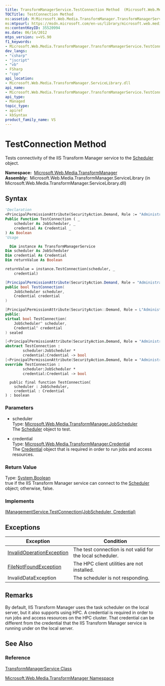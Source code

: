 ```yaml
---
title: TransformManagerService.TestConnection Method  (Microsoft.Web.Media.TransformManager)
TOCTitle: TestConnection Method
ms:assetid: M:Microsoft.Web.Media.TransformManager.TransformManagerService.TestConnection(Microsoft.Web.Media.TransformManager.JobScheduler,Microsoft.Web.Media.TransformManager.Credential)
ms:mtpsurl: https://msdn.microsoft.com/en-us/library/microsoft.web.media.transformmanager.transformmanagerservice.testconnection(v=VS.90)
ms:contentKeyID: 35520994
ms.date: 06/14/2012
mtps_version: v=VS.90
f1_keywords:
- Microsoft.Web.Media.TransformManager.TransformManagerService.TestConnection
dev_langs:
- "csharp"
- "jscript"
- "vb"
- FSharp
- "cpp"
api_location:
- Microsoft.Web.Media.TransformManager.ServiceLibrary.dll
api_name:
- Microsoft.Web.Media.TransformManager.TransformManagerService.TestConnection
api_type:
- Managed
topic_type:
- apiref
- kbSyntax
product_family_name: VS
---
```


# TestConnection Method

Tests connectivity of the IIS Transform Manager service to the [Scheduler](scheduler-class-microsoft-web-media-transformmanager.md) object.

**Namespace:**  [Microsoft.Web.Media.TransformManager](microsoft-web-media-transformmanager-namespace.md)  
**Assembly:**  Microsoft.Web.Media.TransformManager.ServiceLibrary (in Microsoft.Web.Media.TransformManager.ServiceLibrary.dll)

## Syntax

```vb
'Declaration
<PrincipalPermissionAttribute(SecurityAction.Demand, Role := "Administrators")> _
Public Function TestConnection ( _
    scheduler As JobScheduler, _
    credential As Credential _
) As Boolean
'Usage

  Dim instance As TransformManagerService
Dim scheduler As JobScheduler
Dim credential As Credential
Dim returnValue As Boolean

returnValue = instance.TestConnection(scheduler, _
    credential)
```

```csharp
[PrincipalPermissionAttribute(SecurityAction.Demand, Role = "Administrators")]
public bool TestConnection(
    JobScheduler scheduler,
    Credential credential
)
```

```cpp
[PrincipalPermissionAttribute(SecurityAction::Demand, Role = L"Administrators")]
public:
virtual bool TestConnection(
    JobScheduler^ scheduler, 
    Credential^ credential
) sealed
```

``` fsharp
[<PrincipalPermissionAttribute(SecurityAction.Demand, Role = "Administrators")>]
abstract TestConnection : 
        scheduler:JobScheduler * 
        credential:Credential -> bool 
[<PrincipalPermissionAttribute(SecurityAction.Demand, Role = "Administrators")>]
override TestConnection : 
        scheduler:JobScheduler * 
        credential:Credential -> bool 
```

```jscript
  public final function TestConnection(
    scheduler : JobScheduler, 
    credential : Credential
) : boolean
```

### Parameters

  - scheduler  
    Type: [Microsoft.Web.Media.TransformManager.JobScheduler](jobscheduler-class-microsoft-web-media-transformmanager.md)  
    The [Scheduler](scheduler-class-microsoft-web-media-transformmanager.md) object to test.  

<!-- end list -->

  - credential  
    Type: [Microsoft.Web.Media.TransformManager.Credential](credential-class-microsoft-web-media-transformmanager.md)  
    The [Credential](credential-class-microsoft-web-media-transformmanager.md) object that is required in order to run jobs and access resources.  

### Return Value

Type: [System.Boolean](https://msdn.microsoft.com/library/a28wyd50)  
true if the IIS Transform Manager service can connect to the [Scheduler](scheduler-class-microsoft-web-media-transformmanager.md) object; otherwise, false.  

### Implements

[IManagementService.TestConnection(JobScheduler, Credential)](imanagementservice-testconnection-method-microsoft-web-media-transformmanager.md)  

## Exceptions

|Exception|Condition|
|--- |--- |
|[InvalidOperationException](https://msdn.microsoft.com/library/2asft85a)|The test connection is not valid for the local scheduler.|
|[FileNotFoundException](https://msdn.microsoft.com/library/dzyy5k3x)|The HPC client utilities are not installed.|
|InvalidDataException|The scheduler is not responding.|

## Remarks

By default, IIS Transform Manager uses the task scheduler on the local server, but it also supports using HPC. A credential is required in order to run jobs and access resources on the HPC cluster. That credential can be different from the credential that the IIS Transform Manager service is running under on the local server.

## See Also

### Reference

[TransformManagerService Class](transformmanagerservice-class-microsoft-web-media-transformmanager.md)

[Microsoft.Web.Media.TransformManager Namespace](microsoft-web-media-transformmanager-namespace.md)

